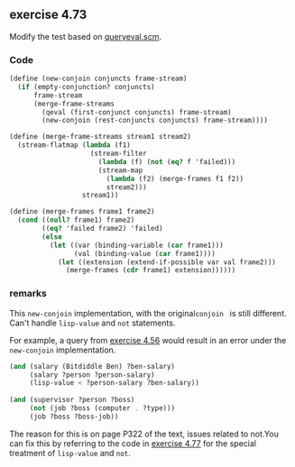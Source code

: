 ## exercise 4.73

Modify the test based on [queryeval.scm](./queryeval.scm).

### Code

``` Scheme
(define (new-conjoin conjuncts frame-stream) 
  (if (empty-conjunction? conjuncts) 
      frame-stream 
      (merge-frame-streams 
        (qeval (first-conjunct conjuncts) frame-stream) 
        (new-conjoin (rest-conjuncts conjuncts) frame-stream)))) 

(define (merge-frame-streams stream1 stream2) 
  (stream-flatmap (lambda (f1) 
                    (stream-filter 
                      (lambda (f) (not (eq? f 'failed))) 
                      (stream-map 
                        (lambda (f2) (merge-frames f1 f2)) 
                        stream2))) 
                  stream1)) 

(define (merge-frames frame1 frame2) 
  (cond ((null? frame1) frame2) 
        ((eq? 'failed frame2) 'failed) 
        (else  
          (let ((var (binding-variable (car frame1))) 
                (val (binding-value (car frame1)))) 
            (let ((extension (extend-if-possible var val frame2)))
              (merge-frames (cdr frame1) extension))))))  
``` 

### remarks

This `new-conjoin` implementation, with the original`conjoin ` is still different. Can't handle `lisp-value` and `not` statements.

For example, a query from [exercise 4.56](./exercise_4_56.md) would result in an error under the `new-conjoin` implementation.

``` Scheme
(and (salary (Bitdiddle Ben) ?ben-salary)
     (salary ?person ?person-salary)
     (lisp-value < ?person-salary ?ben-salary))
     
(and (supervisor ?person ?boss)
     (not (job ?boss (computer . ?type)))
     (job ?boss ?boss-job))     
```

The reason for this is on page P322 of the text, issues related to not.You can fix this by referring to the code in [exercise 4.77](./exercise_4_77.md) for the special treatment of `lisp-value` and `not`.
